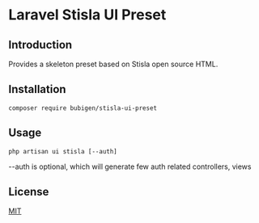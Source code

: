 # Laravel Stisla UI Preset

## Introduction

Provides a skeleton preset based on Stisla open source HTML.

## Installation
```
composer require bubigen/stisla-ui-preset
```

## Usage
```
php artisan ui stisla [--auth]
```
--auth is optional, which will generate few auth related controllers, views

## License

[MIT](LICENSE.md)
